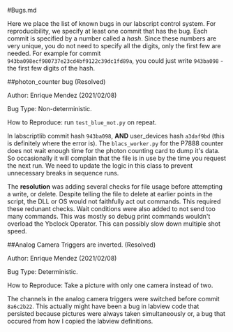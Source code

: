 #Bugs.md

Here we place the list of known bugs in our labscript control system. For
reproducibility, we specify at least one commit that has the bug. Each commit
is specified by a number called a *hash*. Since these numbers are very unique,
you do not need to specify all the digits, only the first few are needed. For
example for commit `943ba098ecf980737e23cd4bf9122c39dc1fd89a`, you could just
write `943ba098` - the first few digits of the hash.

##photon_counter bug (Resolved)

Author: Enrique Mendez (2021/02/08)

Bug Type: Non-deterministic.

How to Reproduce: run `test_blue_mot.py` on repeat.

In labscriptlib commit hash `943ba098`, **AND** user_devices hash `a3daf9bd`
(this is definitely where the error is). The `blacs_worker.py` for the P7888
counter does not wait enough time for the photon counting card to dump it's data.
So occasionally it will complain that the file is in use by the time you
request the next run. We need to update the logic in this class to prevent
unnecessary breaks in sequence runs. 

The **resolution** was adding several checks for file usage before attempting a
write, or delete. Despite telling the file to delete at earlier points in the
script, the DLL or OS would not faithfully act out commands. This required
these redunant checks. Wait conditions were also added to not send too many
commands. This was mostly so debug print commands wouldn't overload the
Ybclock Operator. This can possibly slow down multiple shot speed. 



##Analog Camera Triggers are inverted. (Resolved)

Author: Enrique Mendez (2021/02/08)

Bug Type: Deterministic.

How to Reproduce: Take a picture with only one camera instead of two.

The channels in the analog camera triggers were switched before commit
`8a6c2b22`. This actually might have been a bug in labview code that persisted
because pictures were always taken simultaneously or, a bug that occured from
how I copied the labview definitions.
